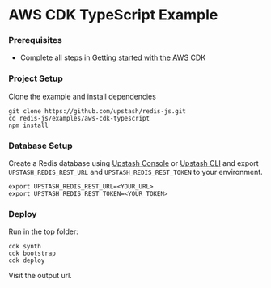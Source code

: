 # AWS CDK TypeScript Example

### Prerequisites

- Complete all steps in [Getting started with the AWS CDK](https://docs.aws.amazon.com/cdk/v2/guide/getting_started.html)

### Project Setup

Clone the example and install dependencies

```shell
git clone https://github.com/upstash/redis-js.git
cd redis-js/examples/aws-cdk-typescript
npm install
```

### Database Setup

Create a Redis database using [Upstash Console](https://console.upstash.com) or [Upstash CLI](https://github.com/upstash/cli) and export `UPSTASH_REDIS_REST_URL` and `UPSTASH_REDIS_REST_TOKEN` to your environment.

```shell
export UPSTASH_REDIS_REST_URL=<YOUR_URL>
export UPSTASH_REDIS_REST_TOKEN=<YOUR_TOKEN>
```

### Deploy

Run in the top folder:

```shell
cdk synth
cdk bootstrap
cdk deploy
```

Visit the output url.